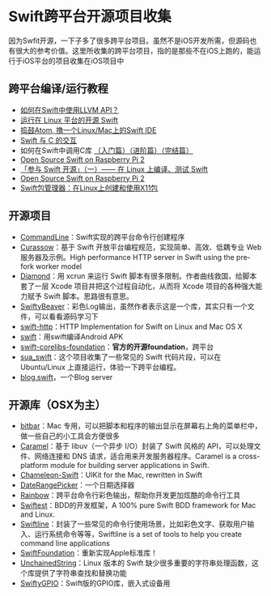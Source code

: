# Swift跨平台开源项目收集
因为Swfit开源，一下子多了很多跨平台项目。虽然不是iOS开发所需，但源码也有很大的参考价值。这里所收集的跨平台项目，指的是那些不在iOS上跑的，能运行于iOS平台的项目收集在iOS项目中

## 跨平台编译/运行教程
- [如何在Swift中使用LLVM API？][1]
- [运行在 Linux 平台的开源 Swift][2]
- [捣鼓Atom, 撸一个Linux/Mac上的Swift IDE][3]
- [Swift 与 C 的交互][4]
- 如何在Swift中调用C库 [（入门篇）][5][（进阶篇）][6][（完结篇）][7]
- [Open Source Swift on Raspberry Pi 2][8]
- [「参与 Swift 开源」（一）—— 在 Linux 上编译、测试 Swift][9]
- [Open Source Swift on Raspberry Pi 2][10]
- [Swift包管理器：在Linux上创建和使用X11包][11]

## 开源项目
- [CommandLine][12]：Swift实现的跨平台命令行创建程序
- [Curassow][13]：基于 Swift 开放平台编程规范，实现简单、高效、低耦专业 Web 服务器及示例。High performance HTTP server in Swift using the pre-fork worker model
- [Diamond][14]：用 xcrun 来运行 Swift 脚本有很多限制。作者曲线救国，给脚本套了一层 Xcode 项目并把这个过程自动化，从而将 Xcode 项目的各种强大能力赋予 Swift 脚本。思路很有意思。
- [SwiftyBeaver][15]：彩色Log输出，虽然作者表示这是一个库，其实只有一个文件，可以看看源码学习下
- [swift-http][16]：HTTP Implementation for Swift on Linux and Mac OS X
- [swift][17]：用swift编译Android APK
- [swift-corelibs-foundation][18]：**官方的开源foundation**，跨平台
- [sua\_swift][19]：这个项目收集了一些常见的 Swift 代码片段，可以在 Ubuntu/Linux 上直接运行，体验一下跨平台编程。
- [blog.swift][20]，一个Blog server

## 开源库（OSX为主）
- [bitbar][21]：Mac 专用，可以把脚本和程序的输出显示在屏幕右上角的菜单栏中，做一些自己的小工具会方便很多
- [Caramel][22]：基于 libuv（一个异步 I/O）封装了 Swift 风格的 API，可以处理文件、网络连接和 DNS 请求，适合用来开发服务器程序。Caramel is a cross-platform module for building server applications in Swift.
- [Chameleon-Swift][23]：UIKit for the Mac, rewritten in Swift
- [DateRangePicker][24]：一个日期选择器
- [Rainbow][25]：跨平台命令行彩色输出，帮助你开发更加炫酷的命令行工具
- [Swiftest][26]：BDD的开发框架，A 100% pure Swift BDD framework for Mac and Linux.
- [Swiftline][27]：封装了一些常见的命令行使用场景，比如彩色文字、获取用户输入、运行系统命令等等，Swiftline is a set of tools to help you create command line applications
- [SwiftFoundation][28]：重新实现Apple标准库！
- [UnchainedString][29]：Linux 版本的 Swift 缺少很多重要的字符串处理函数，这个库提供了字符串查找和替换功能
- [SwiftyGPIO][30]：Swift版的GPIO库，嵌入式设备用

[1]:	http://www.csdn.net/article/2015-12-07/2826407-Swift
[2]:	http://swiftcafe.io/2015/12/11/swift-linux/ "运行在 Linux 平台的开源 Swift"
[3]:	http://ios.dog/simple-swift-ide-on-atom/ "[翻译]捣鼓Atom, 撸一个Linux/Mac上的Swift IDE"
[4]:	https://realm.io/cn/news/pragma-chris-eidhof-swift-c/ "Swift 与 C 的交互"
[5]:	http://hearrain.com/2015/12/850 "如何在Swift中调用C库（入门篇）"
[6]:	http://hearrain.com/2016/01/853 "如何在Swift中调用C库（进阶篇）"
[7]:	http://hearrain.com/2016/01/855 "如何在Swift中调用C库（完结篇）"
[8]:	http://dev.iachieved.it/iachievedit/open-source-swift-on-raspberry-pi-2/ "Open Source Swift on Raspberry Pi 2"
[9]:	https://autolayout.club/2016/01/01/%E3%80%8C%E5%8F%82%E4%B8%8E-Swift-%E5%BC%80%E6%BA%90%E3%80%8D%EF%BC%88%E4%B8%80%EF%BC%89%E2%80%94%E2%80%94-%E5%9C%A8-Linux-%E4%B8%8A%E7%BC%96%E8%AF%91%E3%80%81%E6%B5%8B%E8%AF%95-Swift/ "「参与 Swift 开源」（一）—— 在 Linux 上编译、测试 Swift"
[10]:	http://dev.iachieved.it/iachievedit/open-source-swift-on-raspberry-pi-2/ "Open Source Swift on Raspberry Pi 2"
[11]:	http://swift.gg/2016/01/13/swift-ubuntu-x11-window-app/ "Swift包管理器：在Linux上创建和使用X11包"
[12]:	https://github.com/jatoben/CommandLine "CommandLine"
[13]:	https://github.com/kylef/Curassow "Curassow"
[14]:	https://github.com/johnno1962/Diamond "Diamond"
[15]:	https://github.com/skreutzberger/SwiftyBeaver "SwiftyBeaver"
[16]:	https://github.com/huytd/swift-http "swift-http"
[17]:	https://github.com/SwiftAndroid/swift "swift"
[18]:	https://github.com/apple/swift-corelibs-foundation "swift-corelibs-foundation"
[19]:	https://github.com/jpedrosa/sua_swift "sua_swift"
[20]:	https://github.com/lexrus/blog.swift "blog.swift"
[21]:	https://github.com/matryer/bitbar "bitbar"
[22]:	https://github.com/CaramelForSwift/Caramel "Caramel"
[23]:	https://github.com/unifiedh/Chameleon-Swift "Chameleon-Swift"
[24]:	https://github.com/MrMage/DateRangePicker "DateRangePicker"
[25]:	https://github.com/onevcat/Rainbow "Rainbow"
[26]:	https://github.com/bppr/Swiftest "Swiftest"
[27]:	https://github.com/Swiftline/Swiftline "Swiftline"
[28]:	https://github.com/PureSwift/SwiftFoundation "SwiftFoundation"
[29]:	https://github.com/dunkelstern/UnchainedString "UnchainedString"
[30]:	https://github.com/uraimo/SwiftyGPIO "SwiftyGPIO"